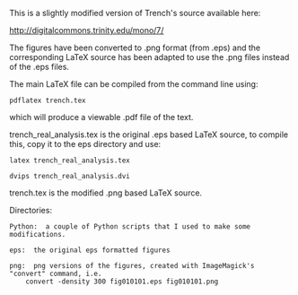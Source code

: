 This is a slightly modified version of Trench's source available here:

http://digitalcommons.trinity.edu/mono/7/

The figures have been converted to .png format (from .eps) and the
corresponding LaTeX source has been adapted to use the .png files instead
of the .eps files.

The main LaTeX file can be compiled from the command line using:

	pdflatex trench.tex

which will produce a viewable .pdf file of the text.

trench_real_analysis.tex is the original .eps based LaTeX source, to
compile this, copy it to the eps directory and use:

	latex trench_real_analysis.tex

	dvips trench_real_analysis.dvi

trench.tex is the modified .png based LaTeX source.

Directories:

	Python:  a couple of Python scripts that I used to make some
	modifications.

	eps:  the original eps formatted figures

	png:  png versions of the figures, created with ImageMagick's
	"convert" command, i.e.
		convert -density 300 fig010101.eps fig010101.png
